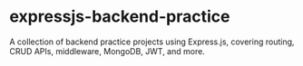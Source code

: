 # expressjs-backend-practice
A collection of backend practice projects using Express.js, covering routing, CRUD APIs, middleware, MongoDB, JWT, and more.
